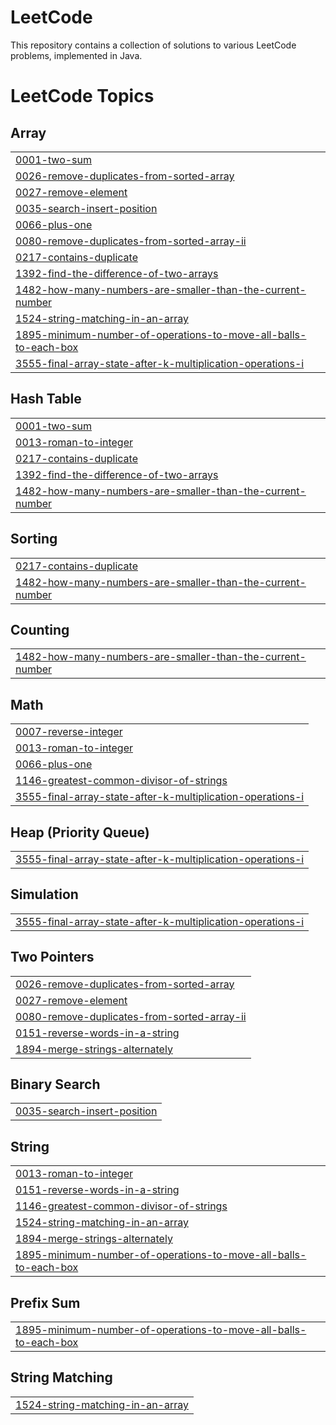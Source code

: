 # LeetCode
This repository contains a collection of solutions to various LeetCode problems, implemented in Java.

<!---LeetCode Topics Start-->
# LeetCode Topics
## Array
|  |
| ------- |
| [0001-two-sum](https://github.com/pwSathira/personal_leetcode/tree/master/0001-two-sum) |
| [0026-remove-duplicates-from-sorted-array](https://github.com/pwSathira/personal_leetcode/tree/master/0026-remove-duplicates-from-sorted-array) |
| [0027-remove-element](https://github.com/pwSathira/personal_leetcode/tree/master/0027-remove-element) |
| [0035-search-insert-position](https://github.com/pwSathira/personal_leetcode/tree/master/0035-search-insert-position) |
| [0066-plus-one](https://github.com/pwSathira/personal_leetcode/tree/master/0066-plus-one) |
| [0080-remove-duplicates-from-sorted-array-ii](https://github.com/pwSathira/personal_leetcode/tree/master/0080-remove-duplicates-from-sorted-array-ii) |
| [0217-contains-duplicate](https://github.com/pwSathira/personal_leetcode/tree/master/0217-contains-duplicate) |
| [1392-find-the-difference-of-two-arrays](https://github.com/pwSathira/personal_leetcode/tree/master/1392-find-the-difference-of-two-arrays) |
| [1482-how-many-numbers-are-smaller-than-the-current-number](https://github.com/pwSathira/personal_leetcode/tree/master/1482-how-many-numbers-are-smaller-than-the-current-number) |
| [1524-string-matching-in-an-array](https://github.com/pwSathira/personal_leetcode/tree/master/1524-string-matching-in-an-array) |
| [1895-minimum-number-of-operations-to-move-all-balls-to-each-box](https://github.com/pwSathira/personal_leetcode/tree/master/1895-minimum-number-of-operations-to-move-all-balls-to-each-box) |
| [3555-final-array-state-after-k-multiplication-operations-i](https://github.com/pwSathira/personal_leetcode/tree/master/3555-final-array-state-after-k-multiplication-operations-i) |
## Hash Table
|  |
| ------- |
| [0001-two-sum](https://github.com/pwSathira/personal_leetcode/tree/master/0001-two-sum) |
| [0013-roman-to-integer](https://github.com/pwSathira/personal_leetcode/tree/master/0013-roman-to-integer) |
| [0217-contains-duplicate](https://github.com/pwSathira/personal_leetcode/tree/master/0217-contains-duplicate) |
| [1392-find-the-difference-of-two-arrays](https://github.com/pwSathira/personal_leetcode/tree/master/1392-find-the-difference-of-two-arrays) |
| [1482-how-many-numbers-are-smaller-than-the-current-number](https://github.com/pwSathira/personal_leetcode/tree/master/1482-how-many-numbers-are-smaller-than-the-current-number) |
## Sorting
|  |
| ------- |
| [0217-contains-duplicate](https://github.com/pwSathira/personal_leetcode/tree/master/0217-contains-duplicate) |
| [1482-how-many-numbers-are-smaller-than-the-current-number](https://github.com/pwSathira/personal_leetcode/tree/master/1482-how-many-numbers-are-smaller-than-the-current-number) |
## Counting
|  |
| ------- |
| [1482-how-many-numbers-are-smaller-than-the-current-number](https://github.com/pwSathira/personal_leetcode/tree/master/1482-how-many-numbers-are-smaller-than-the-current-number) |
## Math
|  |
| ------- |
| [0007-reverse-integer](https://github.com/pwSathira/personal_leetcode/tree/master/0007-reverse-integer) |
| [0013-roman-to-integer](https://github.com/pwSathira/personal_leetcode/tree/master/0013-roman-to-integer) |
| [0066-plus-one](https://github.com/pwSathira/personal_leetcode/tree/master/0066-plus-one) |
| [1146-greatest-common-divisor-of-strings](https://github.com/pwSathira/personal_leetcode/tree/master/1146-greatest-common-divisor-of-strings) |
| [3555-final-array-state-after-k-multiplication-operations-i](https://github.com/pwSathira/personal_leetcode/tree/master/3555-final-array-state-after-k-multiplication-operations-i) |
## Heap (Priority Queue)
|  |
| ------- |
| [3555-final-array-state-after-k-multiplication-operations-i](https://github.com/pwSathira/personal_leetcode/tree/master/3555-final-array-state-after-k-multiplication-operations-i) |
## Simulation
|  |
| ------- |
| [3555-final-array-state-after-k-multiplication-operations-i](https://github.com/pwSathira/personal_leetcode/tree/master/3555-final-array-state-after-k-multiplication-operations-i) |
## Two Pointers
|  |
| ------- |
| [0026-remove-duplicates-from-sorted-array](https://github.com/pwSathira/personal_leetcode/tree/master/0026-remove-duplicates-from-sorted-array) |
| [0027-remove-element](https://github.com/pwSathira/personal_leetcode/tree/master/0027-remove-element) |
| [0080-remove-duplicates-from-sorted-array-ii](https://github.com/pwSathira/personal_leetcode/tree/master/0080-remove-duplicates-from-sorted-array-ii) |
| [0151-reverse-words-in-a-string](https://github.com/pwSathira/personal_leetcode/tree/master/0151-reverse-words-in-a-string) |
| [1894-merge-strings-alternately](https://github.com/pwSathira/personal_leetcode/tree/master/1894-merge-strings-alternately) |
## Binary Search
|  |
| ------- |
| [0035-search-insert-position](https://github.com/pwSathira/personal_leetcode/tree/master/0035-search-insert-position) |
## String
|  |
| ------- |
| [0013-roman-to-integer](https://github.com/pwSathira/personal_leetcode/tree/master/0013-roman-to-integer) |
| [0151-reverse-words-in-a-string](https://github.com/pwSathira/personal_leetcode/tree/master/0151-reverse-words-in-a-string) |
| [1146-greatest-common-divisor-of-strings](https://github.com/pwSathira/personal_leetcode/tree/master/1146-greatest-common-divisor-of-strings) |
| [1524-string-matching-in-an-array](https://github.com/pwSathira/personal_leetcode/tree/master/1524-string-matching-in-an-array) |
| [1894-merge-strings-alternately](https://github.com/pwSathira/personal_leetcode/tree/master/1894-merge-strings-alternately) |
| [1895-minimum-number-of-operations-to-move-all-balls-to-each-box](https://github.com/pwSathira/personal_leetcode/tree/master/1895-minimum-number-of-operations-to-move-all-balls-to-each-box) |
## Prefix Sum
|  |
| ------- |
| [1895-minimum-number-of-operations-to-move-all-balls-to-each-box](https://github.com/pwSathira/personal_leetcode/tree/master/1895-minimum-number-of-operations-to-move-all-balls-to-each-box) |
## String Matching
|  |
| ------- |
| [1524-string-matching-in-an-array](https://github.com/pwSathira/personal_leetcode/tree/master/1524-string-matching-in-an-array) |
<!---LeetCode Topics End-->